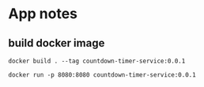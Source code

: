 # App notes

## build docker image

```shell
docker build . --tag countdown-timer-service:0.0.1
```
```shell
docker run -p 8080:8080 countdown-timer-service:0.0.1
```
